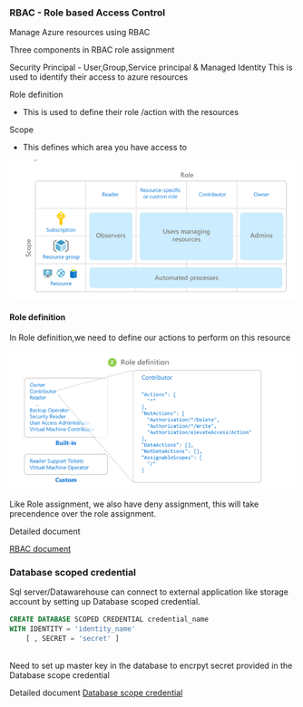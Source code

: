 
### RBAC - Role based Access Control

Manage Azure resources using RBAC

Three components in RBAC role assignment

Security Principal - User,Group,Service principal & Managed Identity
  This is used to identify their access to azure resources
  
Role definition
 - This is used to define their role /action with the resources

Scope

- This defines which area you have access to 

![](images/RBAC%20role%20assignment.PNG)

#### Role definition

In Role definition,we need to define our actions to perform on this resource

![Role definition](images/Role%20defination.PNG)

Like Role assignment, we also have deny assignment, this will take precendence over the role assignment.


Detailed document 


[RBAC document](https://docs.microsoft.com/en-us/azure/role-based-access-control/overview)


### Database scoped credential

Sql server/Datawarehouse can connect to external application like storage account by setting up Database scoped credential.

```sql
CREATE DATABASE SCOPED CREDENTIAL credential_name
WITH IDENTITY = 'identity_name'
    [ , SECRET = 'secret' ]
    
```    
    
Need to set up master key in the database to encrpyt secret provided in the Database scope credential

Detailed document
[Database scope credential](https://docs.microsoft.com/en-us/sql/t-sql/statements/create-database-scoped-credential-transact-sql?view=sql-server-ver15)




